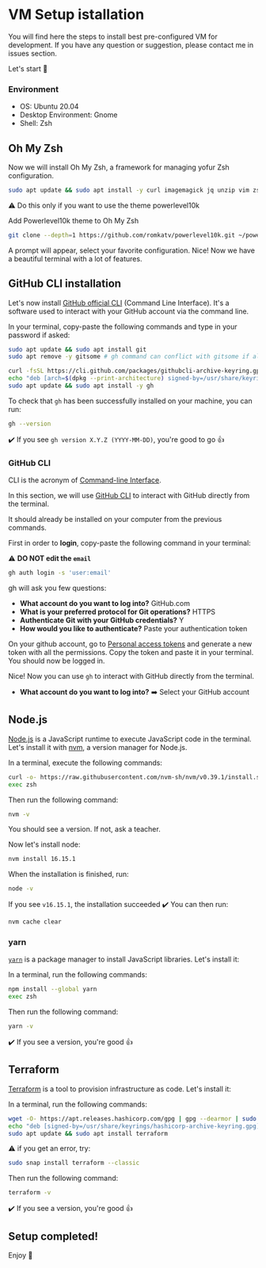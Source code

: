 # VM Setup istallation
You will find here the steps to install best pre-configured VM for development.
If you have any question or suggestion, please contact me in issues section.

Let's start 🚀

### Environment
- OS: Ubuntu 20.04
- Desktop Environment: Gnome
- Shell: Zsh


## Oh My Zsh
Now we will install Oh My Zsh, a framework for managing yofur Zsh configuration.

```bash
sudo apt update && sudo apt install -y curl imagemagick jq unzip vim zsh tree && sh -c "$(curl -fsSL https://raw.github.com/ohmyzsh/ohmyzsh/master/tools/install.sh)"
```

:warning: Do this only if you want to use the theme powerlevel10k

Add Powerlevel10k theme to Oh My Zsh
```bash
git clone --depth=1 https://github.com/romkatv/powerlevel10k.git ~/powerlevel10k && echo 'source ~/powerlevel10k/powerlevel10k.zsh-theme' >>~/.zshrc && exec zsh
```

A prompt will appear, select your favorite configuration.
Nice! Now we have a beautiful terminal with a lot of features.

## GitHub CLI installation

Let's now install [GitHub official CLI](https://cli.github.com) (Command Line Interface). It's a software used to interact with your GitHub account via the command line.

In your terminal, copy-paste the following commands and type in your password if asked:

```bash
sudo apt update && sudo apt install git
sudo apt remove -y gitsome # gh command can conflict with gitsome if already installed
```

```bash
curl -fsSL https://cli.github.com/packages/githubcli-archive-keyring.gpg | sudo dd of=/usr/share/keyrings/githubcli-archive-keyring.gpg
echo "deb [arch=$(dpkg --print-architecture) signed-by=/usr/share/keyrings/githubcli-archive-keyring.gpg] https://cli.github.com/packages stable main" | sudo tee /etc/apt/sources.list.d/github-cli.list > /dev/null
sudo apt update && sudo apt install -y gh
```

To check that `gh` has been successfully installed on your machine, you can run:

```bash
gh --version
```

:heavy_check_mark: If you see `gh version X.Y.Z (YYYY-MM-DD)`, you're good to go :+1:

### GitHub CLI

CLI is the acronym of [Command-line Interface](https://en.wikipedia.org/wiki/Command-line_interface).

In this section, we will use [GitHub CLI](https://cli.github.com/) to interact with GitHub directly from the terminal.

It should already be installed on your computer from the previous commands.

First in order to **login**, copy-paste the following command in your terminal:

:warning: **DO NOT edit the `email`**

```bash
gh auth login -s 'user:email'
```

gh will ask you few questions:
- **What account do you want to log into?** GitHub.com
- **What is your preferred protocol for Git operations?** HTTPS
- **Authenticate Git with your GitHub credentials?** Y
- **How would you like to authenticate?** Paste your authentication token

On your github account, go to [Personal access tokens]( https://github.com/settings/tokens ) and generate a new token with all the permissions.
Copy the token and paste it in your terminal.
You should now be logged in.

Nice! Now you can use `gh` to interact with GitHub directly from the terminal.


- **What account do you want to log into?** :arrow_right: Select your GitHub account


## Node.js

[Node.js](https://nodejs.org/en/) is a JavaScript runtime to execute JavaScript code in the terminal. Let's install it with [nvm](https://github.com/nvm-sh/nvm), a version manager for Node.js.

In a terminal, execute the following commands:

```bash
curl -o- https://raw.githubusercontent.com/nvm-sh/nvm/v0.39.1/install.sh | zsh
exec zsh
```

Then run the following command:

```bash
nvm -v
```

You should see a version. If not, ask a teacher.

Now let's install node:

```bash
nvm install 16.15.1
```

When the installation is finished, run:

```bash
node -v
```

If you see `v16.15.1`, the installation succeeded :heavy_check_mark: You can then run:

```bash
nvm cache clear
```



### yarn

[`yarn`](https://yarnpkg.com/) is a package manager to install JavaScript libraries. Let's install it:

In a terminal, run the following commands:

```bash
npm install --global yarn
exec zsh
```

Then run the following command:

```bash
yarn -v
```

:heavy_check_mark: If you see a version, you're good :+1:

## Terraform

[Terraform](https://www.terraform.io/) is a tool to provision infrastructure as code. Let's install it:

In a terminal, run the following commands:

```bash
wget -O- https://apt.releases.hashicorp.com/gpg | gpg --dearmor | sudo tee /usr/share/keyrings/hashicorp-archive-keyring.gpg
echo "deb [signed-by=/usr/share/keyrings/hashicorp-archive-keyring.gpg] https://apt.releases.hashicorp.com $(lsb_release -cs) main" | sudo tee /etc/apt/sources.list.d/hashicorp.list
sudo apt update && sudo apt install terraform
```

⚠️ if you get an error, try:

```bash
sudo snap install terraform --classic
```

Then run the following command:

```bash
terraform -v
```

:heavy_check_mark: If you see a version, you're good :+1:


## Setup completed!

Enjoy :rocket:




